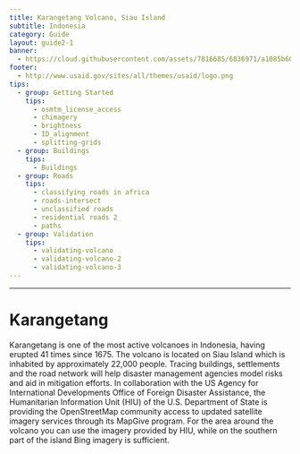```yaml
---
title: Karangetang Volcano, Siau Island
subtitle: Indonesia
category: Guide
layout: guide2-1
banner: 
  - https://cloud.githubusercontent.com/assets/7816685/6836971/a1085b60-d31d-11e4-86b9-e5dc28dc087c.jpg
footer:
  - http://www.usaid.gov/sites/all/themes/usaid/logo.png
tips:
  - group: Getting Started
    tips:
      - osmtm_license_access
      - chimagery
      - brightness
      - ID_alignment
      - splitting-grids
  - group: Buildings
    tips:
      - Buildings
  - group: Roads
    tips:
      - classifying roads in africa
      - roads-intersect	
      - unclassified roads
      - residential roads 2
      - paths
  - group: Validation
    tips:
      - validating-volcano
      - validating-volcano-2
      - validating-volcano-3
---
```


<div id="test" class="col-lg-5 col-sm-6">
<hr class="section-heading-spacer">
<div class="clearfix"></div>

<h1 class="section-heading">Karangetang</h1>

Karangetang is one of the most active volcanoes in Indonesia, having erupted 41 times since 1675. The volcano is located on Siau Island which is inhabited by approximately 22,000 people. Tracing buildings, settlements and the road network will help disaster management agencies model risks and aid in mitigation efforts. In collaboration with the US Agency for International Developments Office of Foreign Disaster Assistance, the Humanitarian Information Unit (HIU) of the U.S. Department of State is providing the OpenStreetMap community access to updated satellite imagery services through its MapGive program. For the area around the volcano you can use the imagery provided by HIU, while on the southern part of the island Bing imagery is sufficient. 

</div>


